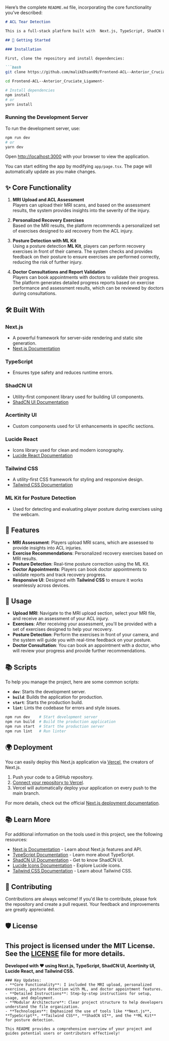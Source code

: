 Here’s the complete `README.md` file, incorporating the core functionality you’ve described:

```md
# ACL Tear Detection

This is a full-stack platform built with  Next.js, TypeScript, ShadCN UI, Acertinity UI, Lucide React, and Tailwind CSS. The platform provides players with an MRI-based assessment for ACL injuries, offers personalized exercise plans for recovery, and integrates posture detection using ML to ensure proper form during exercises. Players can also book appointments with doctors for rechecking and validating progress through reports.

## 🚀 Getting Started

### Installation

First, clone the repository and install dependencies:

```bash
git clone https://github.com/malikEhsan09/Frontend-ACL--Anterior_Cruciate_Ligament-.git

cd Frontend-ACL--Anterior_Cruciate_Ligament-

# Install dependencies
npm install
# or
yarn install
```

### Running the Development Server

To run the development server, use:

```bash
npm run dev
# or
yarn dev
```

Open [http://localhost:3000](http://localhost:3000) with your browser to view the application.

You can start editing the app by modifying `app/page.tsx`. The page will automatically update as you make changes.

## ✨ Core Functionality

1. **MRI Upload and ACL Assessment**  
   Players can upload their MRI scans, and based on the assessment results, the system provides insights into the severity of the injury.
   
2. **Personalized Recovery Exercises**  
   Based on the MRI results, the platform recommends a personalized set of exercises designed to aid recovery from the ACL injury.

3. **Posture Detection with ML Kit**  
   Using a posture detection **ML Kit**, players can perform recovery exercises in front of their camera. The system checks and provides feedback on their posture to ensure exercises are performed correctly, reducing the risk of further injury.

4. **Doctor Consultations and Report Validation**  
   Players can book appointments with doctors to validate their progress. The platform generates detailed progress reports based on exercise performance and assessment results, which can be reviewed by doctors during consultations.

## 🛠️ Built With

### **Next.js**  
- A powerful framework for server-side rendering and static site generation.  
- [Next.js Documentation](https://nextjs.org/docs)

### **TypeScript**  
- Ensures type safety and reduces runtime errors.

### **ShadCN UI**  
- Utility-first component library used for building UI components.  
- [ShadCN UI Documentation](https://shadcn.dev/docs)

### **Acertinity UI**  
- Custom components used for UI enhancements in specific sections.

### **Lucide React**  
- Icons library used for clean and modern iconography.  
- [Lucide React Documentation](https://lucide.dev/docs/lucide-react)

### **Tailwind CSS**  
- A utility-first CSS framework for styling and responsive design.  
- [Tailwind CSS Documentation](https://tailwindcss.com/docs)

### **ML Kit for Posture Detection**  
- Used for detecting and evaluating player posture during exercises using the webcam.

## 🌟 Features

- **MRI Assessment**: Players upload MRI scans, which are assessed to provide insights into ACL injuries.
- **Exercise Recommendations**: Personalized recovery exercises based on MRI results.
- **Posture Detection**: Real-time posture correction using the ML Kit.
- **Doctor Appointments**: Players can book doctor appointments to validate reports and track recovery progress.
- **Responsive UI**: Designed with **Tailwind CSS** to ensure it works seamlessly across devices.

## 📝 Usage

- **Upload MRI**: Navigate to the MRI upload section, select your MRI file, and receive an assessment of your ACL injury.
- **Exercises**: After receiving your assessment, you'll be provided with a set of exercises designed to help your recovery.
- **Posture Detection**: Perform the exercises in front of your camera, and the system will guide you with real-time feedback on your posture.
- **Doctor Consultation**: You can book an appointment with a doctor, who will review your progress and provide further recommendations.

## 📚 Scripts

To help you manage the project, here are some common scripts:

- **`dev`**: Starts the development server.
- **`build`**: Builds the application for production.
- **`start`**: Starts the production build.
- **`lint`**: Lints the codebase for errors and style issues.

```bash
npm run dev    # Start development server
npm run build  # Build the production application
npm run start  # Start the production server
npm run lint   # Run linter
```

## 🌍 Deployment

You can easily deploy this Next.js application via [Vercel](https://vercel.com/), the creators of Next.js.

1. Push your code to a GitHub repository.
2. [Connect your repository to Vercel](https://vercel.com/import).
3. Vercel will automatically deploy your application on every push to the main branch.

For more details, check out the official [Next.js deployment documentation](https://nextjs.org/docs/deployment).

## 📚 Learn More

For additional information on the tools used in this project, see the following resources:

- [Next.js Documentation](https://nextjs.org/docs) - Learn about Next.js features and API.
- [TypeScript Documentation](https://www.typescriptlang.org/docs) - Learn more about TypeScript.
- [ShadCN UI Documentation](https://shadcn.dev/docs) - Get to know ShadCN UI.
- [Lucide Icons Documentation](https://lucide.dev/docs/lucide-react) - Explore Lucide icons.
- [Tailwind CSS Documentation](https://tailwindcss.com/docs) - Learn about Tailwind CSS.

## 🤝 Contributing

Contributions are always welcome! If you'd like to contribute, please fork the repository and create a pull request. Your feedback and improvements are greatly appreciated.

## 🛡️ License

This project is licensed under the MIT License. See the [LICENSE](./LICENSE) file for more details.
---

**Developed with ❤️ using Next.js, TypeScript, ShadCN UI, Acertinity UI, Lucide React, and Tailwind CSS.**
```
### Key Updates:
- **Core Functionality**: I included the MRI upload, personalized exercises, posture detection with ML, and doctor appointment features.
- **Detailed Instructions**: Step-by-step instructions for setup, usage, and deployment.
- **Modular Architecture**: Clear project structure to help developers understand the file organization.
- **Technologies**: Emphasized the use of tools like **Next.js**, **TypeScript**, **Tailwind CSS**, **ShadCN UI**, and the **ML Kit** for posture detection.

This README provides a comprehensive overview of your project and guides potential users or contributors effectively!
